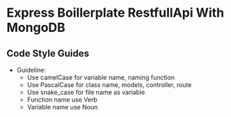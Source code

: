 # Express Boillerplate RestfullApi With MongoDB

## Code Style Guides
* Guideline:
  * Use camelCase for variable name, naming function
  * Use PascalCase for class name, models, controller, route
  * Use snake_case for file name as variable
  * Function name use Verb
  * Variable name use Noun